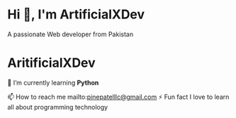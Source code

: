 
# Hi 👋, I'm ArtificialXDev
A passionate Web developer from Pakistan

# AritificialXDev

🌱 I’m currently learning **Python**

📫 How to reach me mailto:pinepatelllc@gmail.com
⚡ Fun fact I love to learn all about programming technology


